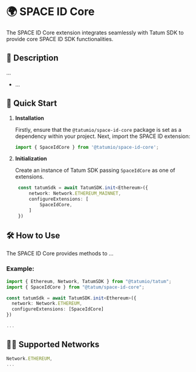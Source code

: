 # 🌍 SPACE ID Core

The SPACE ID Core extension integrates seamlessly with Tatum SDK to provide core SPACE ID SDK functionalities.

## 📖 Description

...

- ...

## 🚀 Quick Start

1. **Installation**

   Firstly, ensure that the `@tatumio/space-id-core` package is set as a dependency within your project. Next, import the SPACE ID extension:

   ```typescript
   import { SpaceIdCore } from '@tatumio/space-id-core';
   ```

2. **Initialization**

   Create an instance of Tatum SDK passing `SpaceIdCore` as one of extensions.

   ```typescript
    const tatumSdk = await TatumSDK.init<Ethereum>({
        network: Network.ETHEREUM_MAINNET,
        configureExtensions: [
            SpaceIdCore,
        ]
    })
   ```

## 🛠️ How to Use

The SPACE ID Core provides methods to ...

### Example:

```typescript
import { Ethereum, Network, TatumSDK } from "@tatumio/tatum";
import { SpaceIdCore } from "@tatum/space-id-core";

const tatumSdk = await TatumSDK.init<Ethereum>({
  network: Network.ETHEREUM,
  configureExtensions: [SpaceIdCore]
})

...
```

## 🔗🔗 Supported Networks

```typescript
Network.ETHEREUM,
...
```
